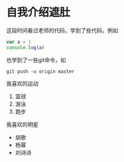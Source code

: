 # 自我介绍遮肚

这段时间看过老师的代码，学到了些代码，例如
```javascript
var a = 1
console.log(a)
```
也学到了一些git命令，如

    git push -u origin master

我喜欢的运动
1. 篮球
2. 游泳
3. 跑步

我喜欢的明星
* 胡歌
* 杨幂
* 刘诗诗